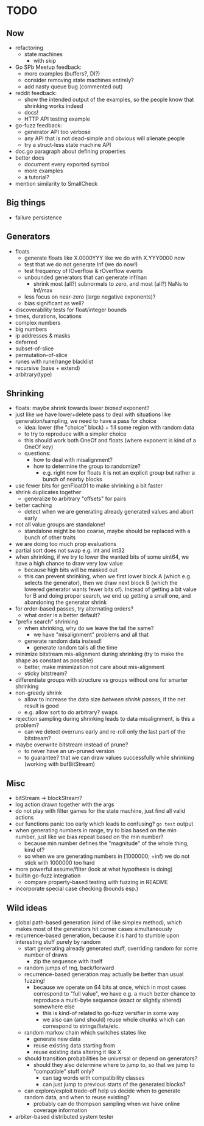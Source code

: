 # TODO

## Now

- refactoring
  - state machines
    - with skip
- Go SPb Meetup feedback:
  - more examples (buffers?, DI?)
  - consider removing state machines entirely?
  - add nasty queue bug (commented out)
- reddit feedback:
  - show the intended output of the examples, so the people know that shrinking works indeed
  - docs!
  - HTTP API testing example
- go-fuzz feedback:
  - generator API too verbose
  - any API that is not dead-simple and obvious will alienate people
  - try a struct-less state machine API
- doc.go paragraph about defining properties
- better docs
  - document every exported symbol
  - more examples
  - a tutorial?
- mention similarity to SmallCheck

## Big things

- failure persistence

## Generators

- floats
  - generate floats like X.0000YYY like we do with X.YYY0000 now
  - test that we do not generate Inf (we do now!)
  - test frequency of lOverflow & rOverflow events
  - unbounded generators that can generate inf/nan
    - shrink most (all?) subnormals to zero, and most (all?) NaNs to Inf/max
  - less focus on near-zero (large negative exponents)?
  - bias significant as well?
- discoverability tests for float/integer bounds
- times, durations, locations
- complex numbers
- big numbers
- ip addresses & masks
- deferred
- subset-of-slice
- permutation-of-slice
- runes with rune/range blacklist
- recursive (base + extend)
- arbitrary(type)

## Shrinking

- floats: maybe shrink towards lower *biased* exponent?
- just like we have lower+delete pass to deal with situations like generation/sampling, we need to have a pass for choice
  - idea: lower (the "choice" block) + fill some region with random data
  - to try to reproduce with a simpler choice
  - this should work both OneOf and floats (where exponent is kind of a OneOf key)
  - questions:
    - how to deal with misalignment?
    - how to determine the group to randomize?
      - e.g. right now for floats it is not an explicit group but rather a bunch of nearby blocks 
- use fewer bits for genFloat01 to make shrinking a bit faster
- shrink duplicates together
  - generalize to arbitrary "offsets" for pairs
- better caching
  - detect when we are generating already generated values and abort early
- not all value groups are standalone!
  - standalone might be too coarse, maybe should be replaced with a bunch of other traits
- we are doing too much prop evaluations
- partial sort does not swap e.g. int and int32
- when shrinking, if we try to lower the wanted bits of some uint64, we have a high chance to draw very low value
  - because high bits will be masked out
  - this can prevent shrinking, when we first lower block A (which e.g. selects the generator), then
    we draw next block B (which the lowered generator wants fewer bits of). Instead of getting a bit value for B
    and doing proper search, we end up getting a small one, and abandoning the generator shrink
- for order-based passes, try alternating orders?
  - what order is a better default?
- "prefix search" shrinking
  - when shrinking, why do we leave the tail the same?
    - we have "misalignment" problems and all that
  - generate random data instead!
    - generate random tails all the time
- minimize bitstream mis-alignment during shrinking (try to make the shape as constant as possible)
  - better, make minimization not care about mis-alignment
  - sticky bitstream?
- differentiate groups with structure vs groups without one for smarter shrinking
- non-greedy shrink
  - allow to increase the data size *between shrink passes*, if the net result is good
  - e.g. allow sort to do arbitrary? swaps
- rejection sampling during shrinking leads to data misalignment, is this a problem?
  - can we detect overruns early and re-roll only the last part of the bitstream?
- maybe overwrite bitstream instead of prune?
  - to never have an un-pruned version
  - to guarantee? that we can draw values successfully while shrinking (working with bufBitStream)

## Misc

- bitStream -> blockStream?
- log action drawn together with the args
- do not play with filter games for the state machine, just find all valid actions
- our functions panic too early which leads to confusing? `go test` output
- when generating numbers in range, try to bias based on the min number,
  just like we bias repeat based on the min number?
  - because min number defines the "magnitude" of the whole thing, kind of?
  - so when we are generating numbers in [1000000; +inf) we do not stick with 1000000 too hard
- more powerful assume/filter (look at what hypothesis is doing)
- builtin go-fuzz integration
  - compare property-based testing with fuzzing in README
- incorporate special case checking (bounds esp.)

## Wild ideas

- global path-based generation (kind of like simplex method), which makes most of the generators hit corner cases simultaneously
- recurrence-based generation, because it is hard to stumble upon interesting stuff purely by random
  - start generating already generated stuff, overriding random for some number of draws
    - zip the sequence with itself
  - random jumps of rng, back/forward
  - recurrence-based generation may actually be better than usual fuzzing!
    - because we operate on 64 bits at once, which in most cases correspond to "full value",
      we have e.g. a much better chance to reproduce a multi-byte sequence (exact or slightly altered) somewhere else
      - this is kind-of related to go-fuzz versifier in some way
      - we also can (and should) reuse whole chunks which can correspond to strings/lists/etc.
  - random markov chain which switches states like
    - generate new data
    - reuse existing data starting from
    - reuse existing data altering it like X
  - should transition probabilities be universal or depend on generators?
    - should they also determine where to jump to, so that we jump to "compatible" stuff only?
      - can tag words with compatibility classes
      - can just jump to previous starts of the generated blocks?
  - can explore/exploit trade-off help us decide when to generate random data, and when to reuse existing?
    - probably can do thompson sampling when we have online coverage information
- arbiter-based distributed system tester

